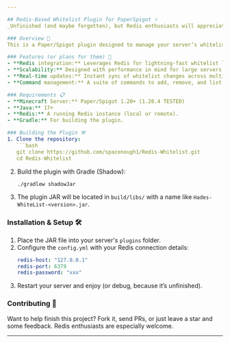 ```yaml
---

## Redis-Based Whitelist Plugin for PaperSpigot ⚡  
_Unfinished (and maybe forgotten), but Redis enthusiasts will appreciate the vibe._

### Overview 📝  
This is a Paper/Spigot plugin designed to manage your server’s whitelist using **Redis** as the backbone. It’s all about speed, scalability, and, let’s be honest, a love for Redis. While the project isn’t finished, it’s packed with potential to take your whitelist management to the next level.  

### Features (or plans for them) 🚀  
- **Redis integration:** Leverages Redis for lightning-fast whitelist lookups.  
- **Scalability:** Designed with performance in mind for large servers or networks.  
- **Real-time updates:** Instant sync of whitelist changes across multiple servers.  
- **Command management:** A suite of commands to add, remove, and list whitelisted players (mostly functional).  

### Requirements 📋  
- **Minecraft Server:** Paper/Spigot 1.20+ (1.20.4 TESTED)  
- **Java:** 17+  
- **Redis:** A running Redis instance (local or remote).  
- **Gradle:** For building the plugin.  

### Building the Plugin ⚒️  
1. Clone the repository:  
   ```bash
   git clone https://github.com/spacenough1/Redis-Whitelist.git
   cd Redis-Whitelist
   ```  

2. Build the plugin with Gradle (Shadow):  
   ```bash
   ./gradlew shadowJar
   ```  

3. The plugin JAR will be located in `build/libs/` with a name like `Hades-WhiteList-<version>.jar`.  

### Installation & Setup 🛠️  
1. Place the JAR file into your server's `plugins` folder.  
2. Configure the `config.yml` with your Redis connection details:  
   ```yaml
   redis-host: "127.0.0.1"
   redis-port: 6379
   redis-password: "xxx"
   ```  
3. Restart your server and enjoy (or debug, because it’s unfinished).  

### Contributing 🤝  
Want to help finish this project? Fork it, send PRs, or just leave a star and some feedback. Redis enthusiasts are especially welcome.  

---
```

